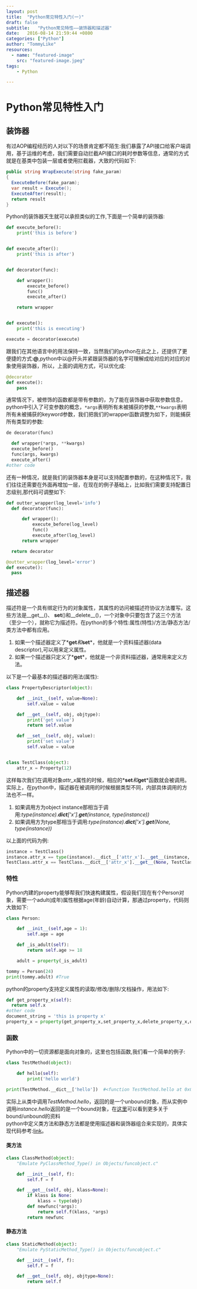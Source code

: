 ```yaml
---
layout: post
title:  "Python常见特性入门(一)"
draft: false
subtitle:   "Python常见特性——装饰器和描述器"
date:   2016-08-14 21:59:44 +0800
categories: ["Python"]
author: "TommyLike"
resources:
  - name: "featured-image"
    src: "featured-image.jpeg"
tags:
    - Python

---
```


# Python常见特性入门

## 装饰器
有过AOP编程经历的人对以下的场景肯定都不陌生:我们暴露了API接口给客户端调用，基于运维的考虑，我们需要自动拦截API接口的耗时参数等信息，通常的方式就是在基类中包装一层或者使用拦截器，大致的代码如下:   

```csharp
public string WrapExecute(string fake_param)
{
  ExecuteBefore(fake_param);
  var result = Execute();
  ExecuteAfter(result);
  return result
}
```

Python的装饰器天生就可以承担类似的工作,下面是一个简单的装饰器:   

```python
def execute_before():
    print('this is before')


def execute_after():
    print('this is after')


def decorator(func):

    def wrapper():
        execute_before()
        func()
        execute_after()

    return wrapper


def execute():
    print('this is executing')

execute = decorator(execute)
```

跟我们在其他语言中的用法保持一致，当然我们的python在此之上，还提供了更便捷的方式:**@**,python中以@开头并紧跟装饰器的名字可理解成给对应的对应的对象使用装饰器，所以，上面的调用方式，可以优化成:  

```python
@decorator
def execute():
    pass
```

通常情况下，被修饰的函数都是带有参数的，为了能在装饰器中获取参数信息，python中引入了可变参数的概念，`*args`表明所有未被捕获的参数,`**kwargs`表明所有未被捕获的keyword参数，我们把我们的wrapper函数调整为如下，则能捕获所有类型的参数:

```python
de decorator(func)

  def wrapper(*args, **kwargs)
  execute_before()
  func(args, kwargs)
  execute_after()
#other code
```

还有一种情况，就是我们的装饰器本身是可以支持配置参数的，在这种情况下，我们往往还需要在外面再增加一层，在现在的例子基础上，比如我们需要支持配置日志级别,那代码可调整如下:  

```python
def outter_wrapper(log_level='info')
  def decorator(func):

      def wrapper():
          execute_before(log_level)
          func()
          execute_after(log_level)
      return wrapper

  return decorator

@outter_wrapper(log_level='error')
def execute():
  pass
```  

## 描述器
描述符是一个具有绑定行为的对象属性，其属性的访问被描述符协议方法覆写。这些方法是__get__()、 __set__()和__delete__()，一个对象中只要包含了这三个方法（至少一个），就称它为描述符。在python的多个特性:属性(特性)/方法/静态方法/类方法中都有应用。  

1. 如果一个描述器定义了*__get__*和*__set__*，他就是一个资料描述器(data descriptor),可以用来定义属性。  
2. 如果一个描述器只定义了*__get__*，他就是一个非资料描述器，通常用来定义方法。  

以下是一个最基本的描述器的用法(属性):  

```python
class PropertyDescriptor(object):

    def __init__(self, value=None):
        self.value = value

    def __get__(self, obj, objtype):
        print('get value')
        return self.value

    def __set__(self, obj, value):
        print('set value')
        self.value = value


class TestClass(object):
    attr_x = Property(12)      

```

这样每次我们在调用对象*attr_x*属性的时候，相应的*__set__*和*__get__*函数就会被调用。    
实际上，在python中，描述器在被调用的时候根据类型不同，内部具体调用的方法也不一样。  
1. 如果调用方为object instance那相当于调用:*type(instance).__dict__['x'].__get__(instance, type(instance))*    
2. 如果调用方为type那相当于调用:*type(instance).__dict__['x'].__get__(None, type(instance))*      

以上面的代码为例:

```python
instance = TestClass()
instance.attr_x == type(instance).__dict__['attr_x'].__get__(instance, type(instance))
TestClass.attr_x == TestClass.__dict__['attr_x'].__get__(None, TestClass)
```

### 特性
Python内建的property能够帮我们快速构建属性，假设我们现在有个Person对象，需要一个adult(成年)属性根据age(年龄)自动计算，那通过property，代码则大致如下:  

```python
class Person:

    def __init__(self,age = 1):
        self.age = age

    def _is_adult(self):
        return self.age >= 18

    adult = property(_is_adult)

tommy = Person(24)
print(tommy.adult) #True
```

python的property支持定义属性的读取/修改/删除/文档操作，用法如下:    

```python
def get_property_x(self):
  return self.x
#other code
document_string = 'this is property x'
property_x = property(get_property_x,set_property_x,delete_property_x,document_string)
```

### 函数
Python中的一切资源都是面向对象的，这里也包括函数,我们看一个简单的例子:  

```python
class TestMethod(object):

    def hello(self):
        print('hello world')

print(TestMethod.__dict__['hello'])  #<function TestMethod.hello at 0x01178BB8>
```

实际上从类中调用*TestMethod.hello*，返回的是一个unbound对象，而从实例中调用*instance.hello*返回的是一个bound对象，在[这里](http://damnever.github.io/2015/05/07/adding-a-method-to-an-existing-object/)可以看到更多关于bound/unbound的资料  
python中定义类方法和静态方法都是使用描述器和装饰器组合来实现的，具体实现代码参考:[link](https://harveyqing.gitbooks.io/python-read-and-write/content/python_advance/python_descriptor.html)。     

#### 类方法  

```python
class ClassMethod(object):
    "Emulate PyClassMethod_Type() in Objects/funcobject.c"

    def __init__(self, f):
        self.f = f

    def __get__(self, obj, klass=None):
        if klass is None:
            klass = type(obj)
        def newfunc(*args):
            return self.f(klass, *args)
        return newfunc
```

#### 静态方法  

```python
class StaticMethod(object):
    "Emulate PyStaticMethod_Type() in Objects/funcobject.c"

    def __init__(self, f):
        self.f = f

    def __get__(self, obj, objtype=None):
        return self.f  
```
